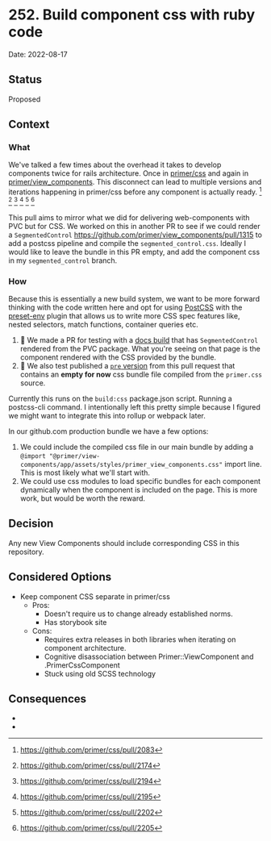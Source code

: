 # 252. Build component css with ruby code

Date: 2022-08-17

## Status

Proposed

## Context

### What

We've talked a few times about the overhead it takes to develop components twice for rails architecture. Once in [primer/css](https://github.com/primer/css/pull/2083) and again in [primer/view_components](https://github.com/primer/view_components/pull/1225). This disconnect can lead to multiple versions and iterations happening in primer/css before any component is actually ready. [^1] [^2] [^3] [^4] [^5] [^6]

This pull aims to mirror what we did for delivering web-components with PVC but for CSS. We worked on this in another PR to see if we could render a `SegmentedControl` https://github.com/primer/view_components/pull/1315 to add a postcss pipeline and compile the `segmented_control.css`. Ideally I would like to leave the bundle in this PR empty, and add the component css in my `segmented_control` branch.

### How

Because this is essentially a new build system, we want to be more forward thinking with the code written here and opt for using [PostCSS] with the [preset-env] plugin that allows us to write more CSS spec features like, nested selectors, match functions, container queries etc. 

1. 👀 We made a PR for testing with a [docs build] that has `SegmentedControl` rendered from the PVC package. What you're seeing on that page is the component rendered with the CSS provided by the bundle.
2. 👀 We also test published a [`pre` version] from this pull request that contains an **empty for now** css bundle file compiled from the `primer.css` source.

Currently this runs on the `build:css` package.json script. Running a postcss-cli command. I intentionally left this pretty simple because I figured we might want to integrate this into rollup or webpack later.

In our github.com production bundle we have a few options:

1. We could include the compiled css file in our main bundle by adding a `@import "@primer/view-components/app/assets/styles/primer_view_components.css"` import line. This is most likely what we'll start with.
2. We could use css modules to load specific bundles for each component dynamically when the component is included on the page. This is more work, but would be worth the reward.

[docs build]: https://primer-904b32aa7f-26611710.drafts.github.io/components/alpha/segmentedcontrol
[`pre` version]: https://unpkg.com/browse/@primer/view-components@0.0.0-pre.7f94707/app/assets/styles/primer_view_components.css
[PostCSS]: https://postcss.org/
[preset-env]: https://preset-env.cssdb.org/
[^1]: https://github.com/primer/css/pull/2083
[^2]: https://github.com/primer/css/pull/2174
[^3]: https://github.com/primer/css/pull/2194
[^4]: https://github.com/primer/css/pull/2195
[^5]: https://github.com/primer/css/pull/2202
[^6]: https://github.com/primer/css/pull/2205

## Decision

<!-- The change that we're proposing or have agreed to implement. -->

Any new View Components should include corresponding CSS in this repository.

## Considered Options

- Keep component CSS separate in primer/css
  - Pros:
    - Doesn't require us to change already established norms.
    - Has storybook site
  - Cons:
    - Requires extra releases in both libraries when iterating on component architecture.
    - Cognitive disassociation between Primer::ViewComponent and .PrimerCssComponent
    - Stuck using old SCSS technology

## Consequences

<!-- What becomes easier or more difficult to do and any risks introduced by the change that will need to be mitigated.-->

- 
- 
